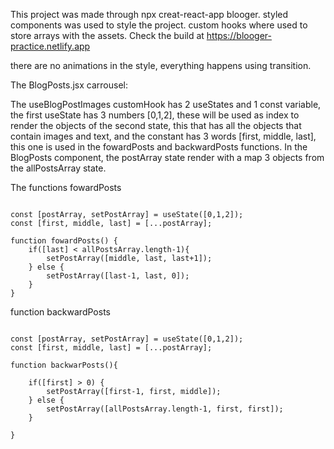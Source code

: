 
This project was made through npx creat-react-app blooger.
styled components was used to style the project.
custom hooks where used to store arrays with the assets.
Check the build at https://blooger-practice.netlify.app

there are no animations in the style, everything happens using transition.

The BlogPosts.jsx carrousel:

The useBlogPostImages customHook has 2 useStates and 1 const variable, the first useState has 3 numbers [0,1,2], these will be used as index to render the objects of the second state, this that has all the objects that contain images and text, and the constant has 3 words [first, middle, last], this one is used in the fowardPosts and backwardPosts functions. In the BlogPosts component, the postArray state render with a map 3 objects from the allPostsArray state.

The functions fowardPosts

~~~ 

const [postArray, setPostArray] = useState([0,1,2]);
const [first, middle, last] = [...postArray]; 

function fowardPosts() {
    if([last] < allPostsArray.length-1){
        setPostArray([middle, last, last+1]);
    } else {
        setPostArray([last-1, last, 0]);
    }
}

~~~

function backwardPosts

~~~

const [postArray, setPostArray] = useState([0,1,2]);
const [first, middle, last] = [...postArray]; 

function backwarPosts(){

    if([first] > 0) {
        setPostArray([first-1, first, middle]);
    } else {
        setPostArray([allPostsArray.length-1, first, first]);
    }

}

~~~
